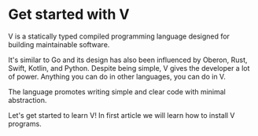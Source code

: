# Get started with V

V is a statically typed compiled programming language designed for building maintainable software.

It's similar to Go and its design has also been influenced by Oberon, Rust, Swift, Kotlin, and Python.
Despite being simple, V gives the developer a lot of power.
Anything you can do in other languages, you can do in V.

The language promotes writing simple and clear code with minimal abstraction.

Let's get started to learn V! In first article we will learn how to install V programs.
